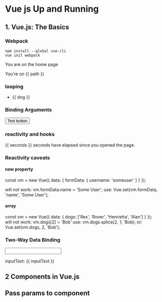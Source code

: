 # Vue js Up and Running


## 1. Vue.js: The Basics

### Webpack

~~~
npm install --global vue-cli
vue init webpack
~~~

<div id="app">
    <p v-if="path === '/'">You are on the home page</p>
    <p v-else>You're on {{ path }}</p>
</div>
<script>
    new Vue({
    el: '#app',
    data: {
        path: location.pathname
    }
});
</script>

### looping

<div id="app">
    <ul>
        <li v-for="dog in dogs">{{ dog }}</li>
    </ul>
</div>
<script>
    new Vue({
    el: '#app',
    data: {
        dogs: ['Rex', 'Rover', 'Henrietta', 'Alan']
    }
});
</script>

### Binding Arguments

<div id="app">
    <button v-bind:type="buttonType">Test button</button>
</div>
<script>
new Vue({
    el: '#app',
    data: {
        buttonType: 'submit'
    }
});
</script>

### reactivity and hooks

<div id="app">
<p>{{ seconds }} seconds have elapsed since you opened the page.</p>
</div>
<script>
new Vue({
    el: '#app',
    data: {
        seconds: 0
    },
    created() {
        setInterval(() => {
            this.seconds++;
        }, 1000);
    }
});
</script>

### Reactivity caveats

#### new property
const vm = new Vue({
data: {
    formData: {
        username: 'someuser'
    }
}
});

will  not work:
vm.formData.name = 'Some User';
use:
Vue.set(vm.formData, 'name', 'Some User');

#### array

const vm = new Vue({
data: {
    dogs: ['Rex', 'Rover', 'Henrietta', 'Alan']
}
});
will not work:
vm.dogs[2] = 'Bob'
use:
vm.dogs.splice(2, 1, 'Bob);
or:
Vue.set(vm.dogs, 2, 'Bob');

### Two-Way Data Binding

<div id="app">
    <input type="text" v-model="inputText">
    <p>inputText: {{ inputText }}</p>
</div>


## 2 Components in Vue.js

## Pass params to component
<div id="app">
    <color-preview color="red"></color-preview>
    <color-preview color="blue"></color-preview>
</div>
<script>
Vue.component('color-preview', {
    template: '<div class="color-preview" :style="style"></div>',
    props: ['color'],
    computed: {
        style() {
        return { backgroundColor: this.color };
        }
    }
});
new Vue({
    el: '#app'
});
</script>